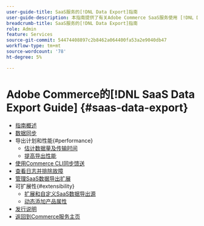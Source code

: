 ```yaml
---
user-guide-title: SaaS服务的[!DNL Data Export]指南
user-guide-description: 本指南提供了有关Adobe Commerce SaaS服务使用 [!DNL Data Export] 扩展的详细信息。
breadcrumb-title: SaaS服务的[!DNL Data Export]指南
role: Admin
feature: Services
source-git-commit: 54474408897c2b8462a064400fa53a2e9040db47
workflow-type: tm+mt
source-wordcount: '78'
ht-degree: 5%

---
```


# Adobe Commerce的[!DNL SaaS Data Export Guide] {#saas-data-export}

- [指南概述](overview.md)
- [数据同步](data-synchronization.md)
- 导出计划和性能{#performance}
   - [估计数据量及传输时间](estimate-data-volume-sync-time.md)
   - [提高导出性能](customize-export-processing.md)
- [使用Commerce CLI同步馈送](data-export-cli-commands.md)
- [查看日志并排除故障](troubleshooting-logging.md)
- [管理SaaS数据导出扩展](manage-extension.md)
- 可扩展性{#extensibility}
   - [扩展和自定义SaaS数据导出源](extensibility-and-customizations.md)
   - [动态添加产品属性](add-attribute-dynamically.md)
- [发行说明](release-notes.md)
- [返回到Commerce服务主页](https://experienceleague.adobe.com/docs/commerce/user-guides/home.html)

